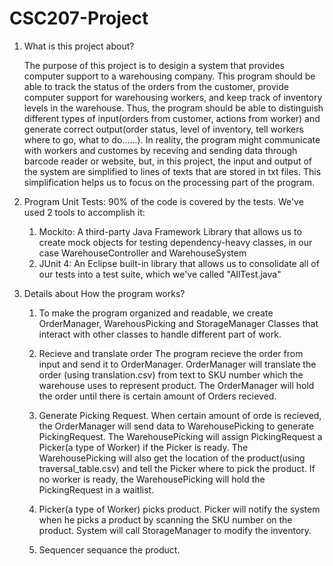 # CSC207-Project

1. What is this project about?

    The purpose of this project is to desigin a system that provides computer support to a warehousing company. This program should be able to track the status of the orders from the customer, provide computer support for warehousing workers, and keep track of inventory levels in the warehouse. Thus, the program should be able to distinguish different types of input(orders from customer, actions from worker) and generate correct output(order status, level of inventory, tell workers where to go, what to do......). In reality, the program might communicate with workers and customes by receving and sending data through barcode reader or website, but, in this project, the input and output of the system are simplified to lines of texts that are stored in txt files. This simplification helps us to focus on the processing part of the program.    
    
2. Program Unit Tests:
        90% of the code is covered by the tests. We've used 2 tools to accomplish it:
    1. Mockito:
    A third-party Java Framework Library that allows us to create mock objects for testing dependency-heavy classes, in our case WarehouseController and WarehouseSystem
    2. JUnit 4: 
    An Eclipse built-in library that allows us to consolidate all of our tests into a test suite, which we've called "AllTest.java"
               

3. Details about How the program works?
    1. To make the program organized and readable, we create OrderManager, WarehousPicking and StorageManager Classes that interact with other classes to handle different part of work. 
    
    2. Recieve and translate order
    The program recieve the order from input and send it to OrderManager. OrderManager will translate the order (using translation.csv) from text to SKU number which the warehouse uses to represent product. The OrderManager will hold the order until there is certain amount of Orders recieved.
    
    3. Generate Picking Request. 
    When certain amount of orde is recieved, the OrderManager will send data to WarehousePicking to generate PickingRequest. The WarehousePicking will assign PickingRequest a Picker(a type of Worker) if the Picker is ready. The WarehousePicking will also get the location of the product(using traversal_table.csv) and tell the Picker where to pick the product. If no worker is ready, the WarehousePicking will hold the PickingRequest in a waitlist.   
    
    4. Picker(a type of Worker) picks product.
    Picker will notify the system when he picks a product by scanning the SKU number on the product. System will call StorageManager to modify the inventory.
    
    5. Sequencer sequance the product.
